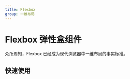 ```yaml
---
title: Flexbox
group: 一维布局
---
```


# Flexbox 弹性盒组件

众所周知，Flexbox 已经成为现代浏览器中一维布局的事实标准。

## 快速使用

<code src="../demos/Flexbox.tsx"></code>
